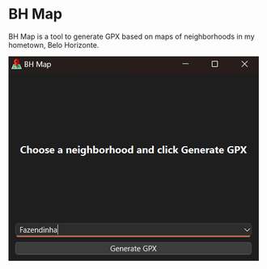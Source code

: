 # BH Map
BH Map is a tool to generate GPX based on maps of neighborhoods in my hometown, Belo Horizonte.

![](assets/bh-map.png)

